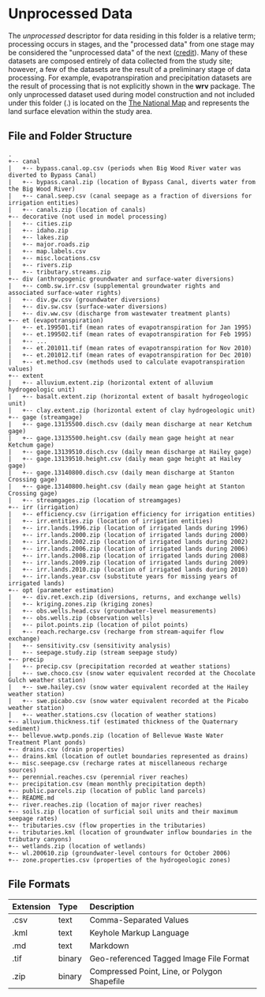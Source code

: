 # Unprocessed Data

The *unprocessed* descriptor for data residing in this folder is a relative term;
processing occurs in stages, and the "processed data" from one stage may be considered the "unprocessed data" of the next ([credit](http://en.wikipedia.org/wiki/Data)).
Many of these datasets are composed entirely of data collected from the study site;
however, a few of the datasets are the result of a preliminary stage of data processing.
For example, evapotranspiration and precipitation datasets are the result of processing that is not explicitly shown in the **wrv** package.
The only unprocessed dataset used during model construction and not included under this folder (.) is located on the
[The National Map](http://nationalmap.gov/) and represents the land surface elevation within the study area.

## File and Folder Structure

```
.
+-- canal
|   +-- bypass.canal.op.csv (periods when Big Wood River water was diverted to Bypass Canal)
|   +-- bypass.canal.zip (location of Bypass Canal, diverts water from the Big Wood River)
|   +-- canal.seep.csv (canal seepage as a fraction of diversions for irrigation entities)
|   +-- canals.zip (location of canals)
+-- decorative (not used in model processing)
|   +-- cities.zip
|   +-- idaho.zip
|   +-- lakes.zip
|   +-- major.roads.zip
|   +-- map.labels.csv
|   +-- misc.locations.csv
|   +-- rivers.zip
|   +-- tributary.streams.zip
+-- div (anthropogenic groundwater and surface-water diversions)
|   +-- comb.sw.irr.csv (supplemental groundwater rights and associated surface-water rights)
|   +-- div.gw.csv (groundwater diversions)
|   +-- div.sw.csv (surface-water diversions)
|   +-- div.ww.csv (discharge from wastewater treatment plants)
+-- et (evapotranspiration)
|   +-- et.199501.tif (mean rates of evapotranspiration for Jan 1995)
|   +-- et.199502.tif (mean rates of evapotranspiration for Feb 1995)
|   +-- ...
|   +-- et.201011.tif (mean rates of evapotranspiration for Nov 2010)
|   +-- et.201012.tif (mean rates of evapotranspiration for Dec 2010)
|   +-- et.method.csv (methods used to calculate evapotranspiration values)
+-- extent
|   +-- alluvium.extent.zip (horizontal extent of alluvium hydrogeologic unit)
|   +-- basalt.extent.zip (horizontal extent of basalt hydrogeologic unit)
|   +-- clay.extent.zip (horizontal extent of clay hydrogeologic unit)
+-- gage (streamgage)
|   +-- gage.13135500.disch.csv (daily mean discharge at near Ketchum gage)
|   +-- gage.13135500.height.csv (daily mean gage height at near Ketchum gage)
|   +-- gage.13139510.disch.csv (daily mean discharge at Hailey gage)
|   +-- gage.13139510.height.csv (daily mean gage height at Hailey gage)
|   +-- gage.13140800.disch.csv (daily mean discharge at Stanton Crossing gage)
|   +-- gage.13140800.height.csv (daily mean gage height at Stanton Crossing gage)
|   +-- streamgages.zip (location of streamgages)
+-- irr (irrigation)
|   +-- efficiency.csv (irrigation efficiency for irrigation entities)
|   +-- irr.entities.zip (location of irrigation entities)
|   +-- irr.lands.1996.zip (location of irrigated lands during 1996)
|   +-- irr.lands.2000.zip (location of irrigated lands during 2000)
|   +-- irr.lands.2002.zip (location of irrigated lands during 2002)
|   +-- irr.lands.2006.zip (location of irrigated lands during 2006)
|   +-- irr.lands.2008.zip (location of irrigated lands during 2008)
|   +-- irr.lands.2009.zip (location of irrigated lands during 2009)
|   +-- irr.lands.2010.zip (location of irrigated lands during 2010)
|   +-- irr.lands.year.csv (substitute years for missing years of irrigated lands)
+-- opt (parameter estimation)
|   +-- div.ret.exch.zip (diversions, returns, and exchange wells)
|   +-- kriging.zones.zip (kriging zones)
|   +-- obs.wells.head.csv (groundwater-level measurements)
|   +-- obs.wells.zip (observation wells)
|   +-- pilot.points.zip (location of pilot points)
|   +-- reach.recharge.csv (recharge from stream-aquifer flow exchange)
|   +-- sensitivity.csv (sensitivity analysis)
|   +-- seepage.study.zip (stream seepage study)
+-- precip
|   +-- precip.csv (precipitation recorded at weather stations)
|   +-- swe.choco.csv (snow water equivalent recorded at the Chocolate Gulch weather station)
|   +-- swe.hailey.csv (snow water equivalent recorded at the Hailey weather station)
|   +-- swe.picabo.csv (snow water equivalent recorded at the Picabo weather station)
|   +-- weather.stations.csv (location of weather stations)
+-- alluvium.thickness.tif (estimated thickness of the Quaternary sediment)
+-- bellevue.wwtp.ponds.zip (location of Bellevue Waste Water Treatment Plant ponds)
+-- drains.csv (drain properties)
+-- drains.kml (location of outlet boundaries represented as drains)
+-- misc.seepage.csv (recharge rates at miscellaneous recharge sources)
+-- perennial.reaches.csv (perennial river reaches)
+-- precipitation.csv (mean monthly precipitation depth)
+-- public.parcels.zip (location of public land parcels)
+-- README.md
+-- river.reaches.zip (location of major river reaches)
+-- soils.zip (location of surficial soil units and their maximum seepage rates)
+-- tributaries.csv (flow properties in the tributaries)
+-- tributaries.kml (location of groundwater inflow boundaries in the tributary canyons)
+-- wetlands.zip (location of wetlands)
+-- wl.200610.zip (groundwater-level contours for October 2006)
+-- zone.properties.csv (properties of the hydrogeologic zones)
```

## File Formats

|Extension |Type   |Description                                  |
|:---------|:------|:--------------------------------------------|
|.csv      |text   |Comma-Separated Values                       |
|.kml      |text   |Keyhole Markup Language                      |
|.md       |text   |Markdown                                     |
|.tif      |binary |Geo-referenced Tagged Image File Format      |
|.zip      |binary |Compressed Point, Line, or Polygon Shapefile |
